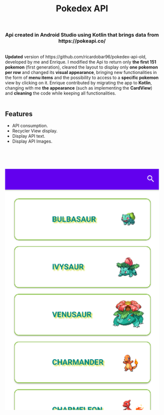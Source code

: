 <h1 align="center">Pokedex API</h1>
<br/>
<h3 align="center">Api created in Android Studio using Kotlin that brings data from https://pokeapi.co/</h3>
<br/>
<b>Updated</b> version of https://github.com/ricardobar96/pokedex-api-old, developed by me and Enrique. I modified the Api to return only <b>the first 151 pokemon</b> (first generation), cleared the layout to display only <b>one pokemon per row</b> and changed its <b>visual appearance</b>, bringing new functionalities in the form of <b>menu items</b> and the possibility to access to a <b>specific pokemon</b> view by clicking on it. Enrique contributed by migrating the app to <b>Kotlin</b>,  changing with me <b>the appearance</b> (such as implementing the <b>CardView</b>) and <b>cleaning</b> the code while keeping all functionalities.

</br>
</br>

## Features

- API consumption.
- Recycler View display.
- Display API text.
- Display API Images.

<br/>
<br/>
<br/>
<br/>

<img src="images/pokedex-new.png" width="700"/>



